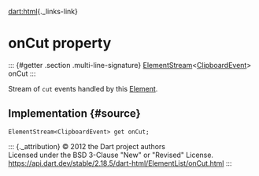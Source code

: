 [dart:html](../../dart-html/dart-html-library){._links-link}

onCut property
==============

::: {#getter .section .multi-line-signature}
[ElementStream](../elementstream-class)\<[ClipboardEvent](../clipboardevent-class)\>
onCut
:::

Stream of `cut` events handled by this [Element](../element-class).

Implementation {#source}
--------------

``` {.language-dart data-language="dart"}
ElementStream<ClipboardEvent> get onCut;
```

::: {._attribution}
© 2012 the Dart project authors\
Licensed under the BSD 3-Clause \"New\" or \"Revised\" License.\
<https://api.dart.dev/stable/2.18.5/dart-html/ElementList/onCut.html>
:::
